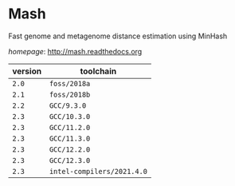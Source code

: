 # Mash

Fast genome and metagenome distance estimation using MinHash

*homepage*: <http://mash.readthedocs.org>

version | toolchain
--------|----------
``2.0`` | ``foss/2018a``
``2.1`` | ``foss/2018b``
``2.2`` | ``GCC/9.3.0``
``2.3`` | ``GCC/10.3.0``
``2.3`` | ``GCC/11.2.0``
``2.3`` | ``GCC/11.3.0``
``2.3`` | ``GCC/12.2.0``
``2.3`` | ``GCC/12.3.0``
``2.3`` | ``intel-compilers/2021.4.0``
